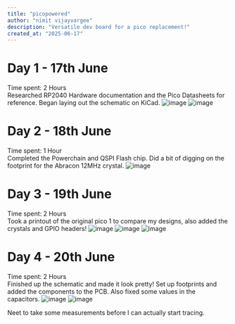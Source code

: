 ```yaml
---
title: "picopowered"
author: "nimit vijayvargee"
description: "Versatile dev board for a pico replacement!"
created_at: "2025-06-17"
---
```

# Day 1 - 17th June
Time spent: 2 Hours <br>
Researched RP2040 Hardware documentation and the Pico Datasheets for reference. Began laying out the schematic on KiCad.
![image](https://github.com/user-attachments/assets/4788266f-945b-403b-9a69-79c97bb81893)
![image](https://github.com/user-attachments/assets/030791db-973c-4bcb-bfe3-b2bbb99a299e)

# Day 2 - 18th June
Time spent: 1 Hour <br>
Completed the Powerchain and QSPI Flash chip. Did a bit of digging on the footprint for the Abracon 12MHz crystal.
![image](https://github.com/user-attachments/assets/ed03c018-c5ab-44e9-90f7-2d7493ef7416)

# Day 3 - 19th June
Time spent: 2 Hours <br>
Took a printout of the original pico 1 to compare my designs, also added the crystals and GPIO headers!
![image](https://github.com/user-attachments/assets/1ac737a1-be29-4112-a92f-759121977a1e)
![image](https://github.com/user-attachments/assets/2dfb95bd-b02e-407c-ba8e-f8437bc99f23)
![image](https://github.com/user-attachments/assets/fc22801d-a093-4131-a9eb-d1c7d402ecd4)

# Day 4 - 20th June
Time spent: 2 Hours <br>
Finished up the schematic and made it look pretty! Set up footprints and added the components to the PCB. Also fixed some values in the capacitors.
![image](https://github.com/user-attachments/assets/f8a0d9e6-298a-4e7d-b069-db887623f9f3)
![image](https://github.com/user-attachments/assets/48af159b-32fd-488f-afff-4ba94011ab56)

Neet to take some measurements before I can actually start tracing.
